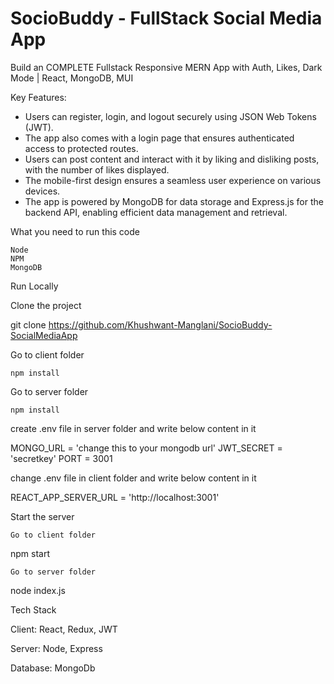 
# SocioBuddy - FullStack Social Media App

Build an COMPLETE Fullstack Responsive MERN App with Auth, Likes, Dark Mode | React, MongoDB, MUI

Key Features:
- Users can register, login, and logout securely using JSON Web Tokens (JWT).
- The app also comes with a login page that ensures authenticated access to protected routes.
- Users can post content and interact with it by liking and disliking posts, with the number of likes displayed.
- The mobile-first design ensures a seamless user experience on various devices.
- The app is powered by MongoDB for data storage and Express.js for the backend API, enabling efficient data management and retrieval.

What you need to run this code

    Node
    NPM
    MongoDB

Run Locally

Clone the project

  git clone https://github.com/Khushwant-Manglani/SocioBuddy-SocialMediaApp

Go to client folder

    npm install

Go to server folder

    npm install

create .env file in server folder and write below content in it

MONGO_URL = 'change this to your mongodb url'
JWT_SECRET = 'secretkey'
PORT = 3001

change .env file in client folder and write below content in it

REACT_APP_SERVER_URL = 'http://localhost:3001'

Start the server

    Go to client folder

  npm start

    Go to server folder

  node index.js

Tech Stack

Client: React, Redux, JWT

Server: Node, Express

Database: MongoDb